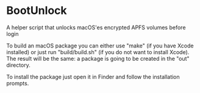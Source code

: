 # BootUnlock
A helper script that unlocks macOS'es encrypted APFS volumes before login

To build an macOS package you can either use "make" (if you have Xcode
installed) or just run "build/build.sh" (if you do not want to install Xcode).
The result will be the same: a package is going to be created in the "out"
directory.

To install the package just open it in Finder and follow the installation prompts.
